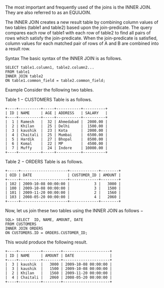 The most important and frequently used of the joins is the INNER JOIN. They are also referred to as an EQUIJOIN.

The INNER JOIN creates a new result table by combining column values of two tables (table1 and table2) based upon the join-predicate. The query compares each row of table1 with each row of table2 to find all pairs of rows which satisfy the join-predicate. When the join-predicate is satisfied, column values for each matched pair of rows of A and B are combined into a result row.

Syntax
The basic syntax of the INNER JOIN is as follows.

    SELECT table1.column1, table2.column2...
    FROM table1
    INNER JOIN table2
    ON table1.common_field = table2.common_field;
Example
Consider the following two tables.

Table 1 − CUSTOMERS Table is as follows.

    +----+----------+-----+-----------+----------+
    | ID | NAME     | AGE | ADDRESS   | SALARY   |
    +----+----------+-----+-----------+----------+
    |  1 | Ramesh   |  32 | Ahmedabad |  2000.00 |
    |  2 | Khilan   |  25 | Delhi     |  1500.00 |
    |  3 | kaushik  |  23 | Kota      |  2000.00 |
    |  4 | Chaitali |  25 | Mumbai    |  6500.00 |
    |  5 | Hardik   |  27 | Bhopal    |  8500.00 |
    |  6 | Komal    |  22 | MP        |  4500.00 |
    |  7 | Muffy    |  24 | Indore    | 10000.00 |
    +----+----------+-----+-----------+----------+
Table 2 − ORDERS Table is as follows.

    +-----+---------------------+-------------+--------+
    | OID | DATE                | CUSTOMER_ID | AMOUNT |
    +-----+---------------------+-------------+--------+
    | 102 | 2009-10-08 00:00:00 |           3 |   3000 |
    | 100 | 2009-10-08 00:00:00 |           3 |   1500 |
    | 101 | 2009-11-20 00:00:00 |           2 |   1560 |
    | 103 | 2008-05-20 00:00:00 |           4 |   2060 |
    +-----+---------------------+-------------+--------+
Now, let us join these two tables using the INNER JOIN as follows −

    SQL> SELECT  ID, NAME, AMOUNT, DATE
    FROM CUSTOMERS
    INNER JOIN ORDERS
    ON CUSTOMERS.ID = ORDERS.CUSTOMER_ID;
This would produce the following result.

    +----+----------+--------+---------------------+
    | ID | NAME     | AMOUNT | DATE                |
    +----+----------+--------+---------------------+
    |  3 | kaushik  |   3000 | 2009-10-08 00:00:00 |
    |  3 | kaushik  |   1500 | 2009-10-08 00:00:00 |
    |  2 | Khilan   |   1560 | 2009-11-20 00:00:00 |
    |  4 | Chaitali |   2060 | 2008-05-20 00:00:00 |
    +----+----------+--------+---------------------+
